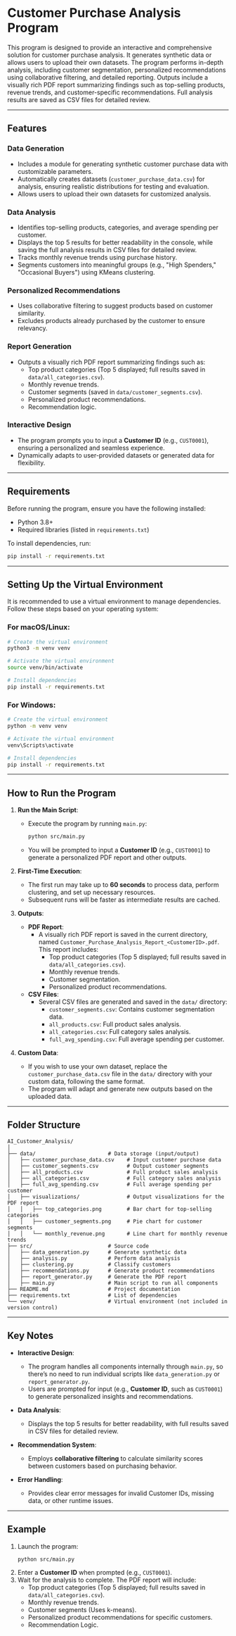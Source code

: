 
# Customer Purchase Analysis Program

This program is designed to provide an interactive and comprehensive solution for customer purchase analysis. It generates synthetic data or allows users to upload their own datasets. The program performs in-depth analysis, including customer segmentation, personalized recommendations using collaborative filtering, and detailed reporting. Outputs include a visually rich PDF report summarizing findings such as top-selling products, revenue trends, and customer-specific recommendations. Full analysis results are saved as CSV files for detailed review.

---

## Features

### Data Generation
- Includes a module for generating synthetic customer purchase data with customizable parameters.
- Automatically creates datasets (`customer_purchase_data.csv`) for analysis, ensuring realistic distributions for testing and evaluation.
- Allows users to upload their own datasets for customized analysis.

### Data Analysis
- Identifies top-selling products, categories, and average spending per customer.
- Displays the top 5 results for better readability in the console, while saving the full analysis results in CSV files for detailed review.
- Tracks monthly revenue trends using purchase history.
- Segments customers into meaningful groups (e.g., "High Spenders," "Occasional Buyers") using KMeans clustering.

### Personalized Recommendations
- Uses collaborative filtering to suggest products based on customer similarity.
- Excludes products already purchased by the customer to ensure relevancy.

### Report Generation
- Outputs a visually rich PDF report summarizing findings such as:
  - Top product categories (Top 5 displayed; full results saved in `data/all_categories.csv`).
  - Monthly revenue trends.
  - Customer segments (saved in `data/customer_segments.csv`).
  - Personalized product recommendations.
  - Recommendation logic.

### Interactive Design
- The program prompts you to input a **Customer ID** (e.g., `CUST0001`), ensuring a personalized and seamless experience.
- Dynamically adapts to user-provided datasets or generated data for flexibility.

---

## Requirements

Before running the program, ensure you have the following installed:
- Python 3.8+
- Required libraries (listed in `requirements.txt`)

To install dependencies, run:
```bash
pip install -r requirements.txt
```

---

## Setting Up the Virtual Environment

It is recommended to use a virtual environment to manage dependencies. Follow these steps based on your operating system:

### For macOS/Linux:
```bash
# Create the virtual environment
python3 -m venv venv

# Activate the virtual environment
source venv/bin/activate

# Install dependencies
pip install -r requirements.txt
```

### For Windows:
```bash
# Create the virtual environment
python -m venv venv

# Activate the virtual environment
venv\Scripts\activate

# Install dependencies
pip install -r requirements.txt
```

---

## How to Run the Program

1. **Run the Main Script**:
   - Execute the program by running `main.py`:
     ```bash
     python src/main.py
     ```
   - You will be prompted to input a **Customer ID** (e.g., `CUST0001`) to generate a personalized PDF report and other outputs.

2. **First-Time Execution**:
   - The first run may take up to **60 seconds** to process data, perform clustering, and set up necessary resources.
   - Subsequent runs will be faster as intermediate results are cached.

3. **Outputs**:
   - **PDF Report**:
     - A visually rich PDF report is saved in the current directory, named `Customer_Purchase_Analysis_Report_<CustomerID>.pdf`. This report includes:
       - Top product categories (Top 5 displayed; full results saved in `data/all_categories.csv`).
       - Monthly revenue trends.
       - Customer segmentation.
       - Personalized product recommendations.
   - **CSV Files**:
     - Several CSV files are generated and saved in the `data/` directory:
       - `customer_segments.csv`: Contains customer segmentation data.
       - `all_products.csv`: Full product sales analysis.
       - `all_categories.csv`: Full category sales analysis.
       - `full_avg_spending.csv`: Full average spending per customer.

4. **Custom Data**:
   - If you wish to use your own dataset, replace the `customer_purchase_data.csv` file in the `data/` directory with your custom data, following the same format.
   - The program will adapt and generate new outputs based on the uploaded data.

---

## Folder Structure

```
AI_Customer_Analysis/
│
├── data/                       # Data storage (input/output)
│   ├── customer_purchase_data.csv    # Input customer purchase data
│   ├── customer_segments.csv         # Output customer segments
│   ├── all_products.csv              # Full product sales analysis
│   ├── all_categories.csv            # Full category sales analysis
│   ├── full_avg_spending.csv         # Full average spending per customer
│   ├── visualizations/               # Output visualizations for the PDF report
│   │   ├── top_categories.png        # Bar chart for top-selling categories
│   │   ├── customer_segments.png     # Pie chart for customer segments
│   │   └── monthly_revenue.png       # Line chart for monthly revenue trends
├── src/                        # Source code
│   ├── data_generation.py      # Generate synthetic data
│   ├── analysis.py             # Perform data analysis
│   ├── clustering.py           # Classify customers
│   ├── recommendations.py      # Generate product recommendations
│   ├── report_generator.py     # Generate the PDF report
│   ├── main.py                 # Main script to run all components
├── README.md                   # Project documentation
├── requirements.txt            # List of dependencies
└── venv/                       # Virtual environment (not included in version control)
```

---

## Key Notes

- **Interactive Design**:
  - The program handles all components internally through `main.py`, so there’s no need to run individual scripts like `data_generation.py` or `report_generator.py`.
  - Users are prompted for input (e.g., **Customer ID**, such as `CUST0001`) to generate personalized insights and recommendations.

- **Data Analysis**:
  - Displays the top 5 results for better readability, with full results saved in CSV files for detailed review.

- **Recommendation System**:
  - Employs **collaborative filtering** to calculate similarity scores between customers based on purchasing behavior.

- **Error Handling**:
  - Provides clear error messages for invalid Customer IDs, missing data, or other runtime issues.

---

## Example

1. Launch the program:
   ```bash
   python src/main.py
   ```
2. Enter a **Customer ID** when prompted (e.g., `CUST0001`).
3. Wait for the analysis to complete. The PDF report will include:
   - Top product categories (Top 5 displayed; full results saved in `data/all_categories.csv`).
   - Monthly revenue trends.
   - Customer segments (Uses k-means).
   - Personalized product recommendations for specific customers.
   - Recommendation Logic.
